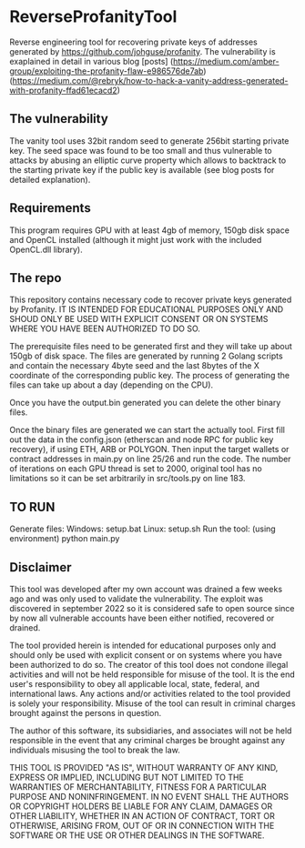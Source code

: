# ReverseProfanityTool
Reverse engineering tool for recovering private keys of addresses generated by https://github.com/johguse/profanity. The vulnerability is exaplained in detail in various blog [posts]
    (https://medium.com/amber-group/exploiting-the-profanity-flaw-e986576de7ab)
    (https://medium.com/@rebryk/how-to-hack-a-vanity-address-generated-with-profanity-ffad61ecacd2)

## The vulnerability
The vanity tool uses 32bit random seed to generate 256bit starting private key. The seed space was found to be too small and thus vulnerable to attacks by abusing an elliptic curve property which allows to backtrack to the starting private key if the public key is available (see blog posts for detailed explanation).

## Requirements
This program requires GPU with at least 4gb of memory, 150gb disk space and OpenCL installed (although it might just work with the included OpenCL.dll library).

## The repo
This repository contains necessary code to recover private keys generated by Profanity. IT IS INTENDED FOR EDUCATIONAL PURPOSES ONLY AND SHOUD ONLY BE USED WITH EXPLICIT CONSENT OR ON SYSTEMS WHERE YOU HAVE BEEN AUTHORIZED TO DO SO. 

The prerequisite files need to be generated first and they will take up about 150gb of disk space. The files are generated by running 2 Golang scripts and contain the necessary 4byte seed and the last 8bytes of the X coordinate of the corresponding public key. The process of generating the files can take up about a day (depending on the CPU).

Once you have the output.bin generated you can delete the other binary files.


Once the binary files are generated we can start the actually tool. First fill out the data in the config.json (etherscan and node RPC for public key recovery), if using ETH, ARB or POLYGON. Then input the target wallets or contract addresses in main.py on line 25/26 and run the code. The number of iterations on each GPU thread is set to 2000, original tool has no limitations so it can be set arbitrarily in src/tools.py on line 183.

## TO RUN
Generate files:
    Windows: setup.bat
    Linux: setup.sh
Run the tool:
    (using environment) python main.py

## Disclaimer

This tool was developed after my own account was drained a few weeks ago and was only used to validate the vulnerability. The exploit was discovered in september 2022 so it is considered safe to open source since by now all vulnerable accounts have been either notified, recovered or drained.

The tool provided herein is intended for educational purposes only and should only be used with explicit consent or on systems where you have been authorized to do so. The creator of this tool does not condone illegal activities and will not be held responsible for misuse of the tool. It is the end user's responsibility to obey all applicable local, state, federal, and international laws. Any actions and/or activities related to the tool provided is solely your responsibility. Misuse of the tool can result in criminal charges brought against the persons in question.

The author of this software, its subsidiaries, and associates will not be held responsible in the event that any criminal charges be brought against any individuals misusing the tool to break the law.

THIS TOOL IS PROVIDED "AS IS", WITHOUT WARRANTY OF ANY KIND, EXPRESS OR IMPLIED, INCLUDING BUT NOT LIMITED TO THE WARRANTIES OF MERCHANTABILITY, FITNESS FOR A PARTICULAR PURPOSE AND NONINFRINGEMENT. IN NO EVENT SHALL THE AUTHORS OR COPYRIGHT HOLDERS BE LIABLE FOR ANY CLAIM, DAMAGES OR OTHER LIABILITY, WHETHER IN AN ACTION OF CONTRACT, TORT OR OTHERWISE, ARISING FROM, OUT OF OR IN CONNECTION WITH THE SOFTWARE OR THE USE OR OTHER DEALINGS IN THE SOFTWARE.
